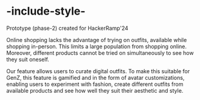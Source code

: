 # -include-style-
Prototype (phase-2) created for HackerRamp'24

Online shopping lacks the advantage of trying on outfits, available while shopping in-person. This limits a large population from shopping online. Moreover, different products cannot be tried on simultaneously to see how they suit oneself. 

Our feature allows users to curate digital outfits. To make this suitable for GenZ, this feature is gamified and in the form of avatar customizations, enabling users to experiment with fashion, create different outfits from available products and see how well they suit their aesthetic and style.
